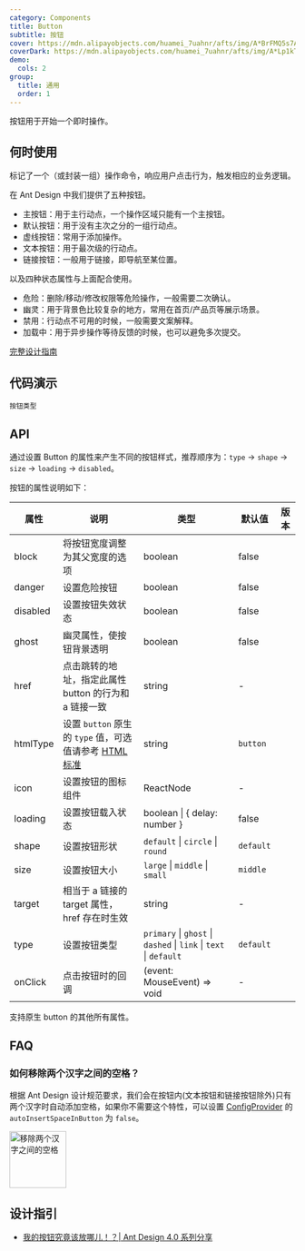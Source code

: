 ```yaml
---
category: Components
title: Button
subtitle: 按钮
cover: https://mdn.alipayobjects.com/huamei_7uahnr/afts/img/A*BrFMQ5s7AAQAAAAAAAAAAAAADrJ8AQ/original
coverDark: https://mdn.alipayobjects.com/huamei_7uahnr/afts/img/A*Lp1kTYmSsgoAAAAAAAAAAAAADrJ8AQ/original
demo:
  cols: 2
group:
  title: 通用
  order: 1
---
```


按钮用于开始一个即时操作。

## 何时使用

标记了一个（或封装一组）操作命令，响应用户点击行为，触发相应的业务逻辑。

在 Ant Design 中我们提供了五种按钮。

- 主按钮：用于主行动点，一个操作区域只能有一个主按钮。
- 默认按钮：用于没有主次之分的一组行动点。
- 虚线按钮：常用于添加操作。
- 文本按钮：用于最次级的行动点。
- 链接按钮：一般用于链接，即导航至某位置。

以及四种状态属性与上面配合使用。

- 危险：删除/移动/修改权限等危险操作，一般需要二次确认。
- 幽灵：用于背景色比较复杂的地方，常用在首页/产品页等展示场景。
- 禁用：行动点不可用的时候，一般需要文案解释。
- 加载中：用于异步操作等待反馈的时候，也可以避免多次提交。

[完整设计指南](https://ant.design/docs/spec/buttons-cn)

## 代码演示

<!-- prettier-ignore -->
<code src="./demo/basic.tsx">按钮类型</code>
<!-- <code src="./demo/icon.tsx">图标按钮</code>
<code src="./demo/debug-icon.tsx" debug>调试图标按钮</code>
<code src="./demo/debug-block.tsx" debug>调试按钮block属性</code>
<code src="./demo/size.tsx">按钮尺寸</code>
<code src="./demo/disabled.tsx">不可用状态</code>
<code src="./demo/loading.tsx">加载中状态</code>
<code src="./demo/multiple.tsx">多个按钮组合</code>
<code src="./demo/ghost.tsx">幽灵按钮</code>
<code src="./demo/danger.tsx">危险按钮</code>
<code src="./demo/block.tsx">Block 按钮</code>
<code src="./demo/legacy-group.tsx" debug>废弃的 Block 组</code>
<code src="./demo/chinese-chars-loading.tsx" debug>加载中状态 bug 还原</code> -->

## API

通过设置 Button 的属性来产生不同的按钮样式，推荐顺序为：`type` -> `shape` -> `size` -> `loading` -> `disabled`。

按钮的属性说明如下：

| 属性 | 说明 | 类型 | 默认值 | 版本 |
| --- | --- | --- | --- | --- |
| block | 将按钮宽度调整为其父宽度的选项 | boolean | false |  |
| danger | 设置危险按钮 | boolean | false |  |
| disabled | 设置按钮失效状态 | boolean | false |  |
| ghost | 幽灵属性，使按钮背景透明 | boolean | false |  |
| href | 点击跳转的地址，指定此属性 button 的行为和 a 链接一致 | string | - |  |
| htmlType | 设置 `button` 原生的 `type` 值，可选值请参考 [HTML 标准](https://developer.mozilla.org/en-US/docs/Web/HTML/Element/button#attr-type) | string | `button` |  |
| icon | 设置按钮的图标组件 | ReactNode | - |  |
| loading | 设置按钮载入状态 | boolean \| { delay: number } | false |  |
| shape | 设置按钮形状 | `default` \| `circle` \| `round` | `default` |  |
| size | 设置按钮大小 | `large` \| `middle` \| `small` | `middle` |  |
| target | 相当于 a 链接的 target 属性，href 存在时生效 | string | - |  |
| type | 设置按钮类型 | `primary` \| `ghost` \| `dashed` \| `link` \| `text` \| `default` | `default` |  |
| onClick | 点击按钮时的回调 | (event: MouseEvent) => void | - |  |

支持原生 button 的其他所有属性。


## FAQ

### 如何移除两个汉字之间的空格？

根据 Ant Design 设计规范要求，我们会在按钮内(文本按钮和链接按钮除外)只有两个汉字时自动添加空格，如果你不需要这个特性，可以设置 [ConfigProvider](/components/config-provider-cn#api) 的 `autoInsertSpaceInButton` 为 `false`。

<img src="https://gw.alipayobjects.com/zos/antfincdn/MY%26THAPZrW/38f06cb9-293a-4b42-b183-9f443e79ffea.png" style="box-shadow: none; margin: 0; width: 100px" alt="移除两个汉字之间的空格"  />

<style>
.site-button-ghost-wrapper {
  padding: 16px;
  background: rgb(190, 200, 200);
}
</style>

## 设计指引

- [我的按钮究竟该放哪儿！？| Ant Design 4.0 系列分享](https://zhuanlan.zhihu.com/p/109644406)
